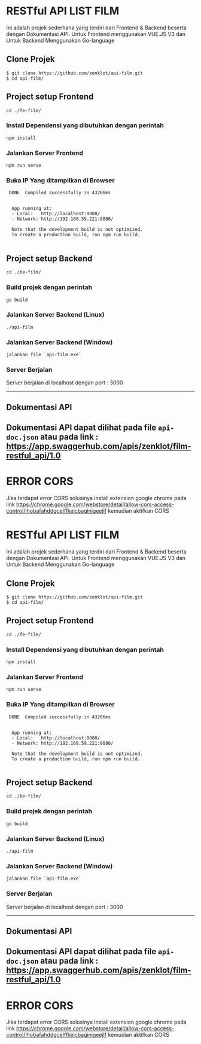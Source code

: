 # RESTful API LIST FILM
Ini adalah projek sederhana yang terdiri dari Frontend & Backend beserta dengan Dokumentasi API.
Untuk Frontend menggunakan VUE.JS V3 dan Untuk Backend Menggunakan Go-language

## Clone Projek

```
$ git clone https://github.com/zenklot/api-film.git
$ cd api-film/
```

## Project setup Frontend
```
cd ./fe-film/
```
### Install Dependensi yang dibutuhkan dengan perintah
```
npm install
```
### Jalankan Server Frontend
```
npm run serve
```
### Buka IP Yang ditampilkan di Browser
```
 DONE  Compiled successfully in 43206ms


  App running at:
  - Local:   http://localhost:8080/ 
  - Network: http://192.168.59.221:8080/

  Note that the development build is not optimized.
  To create a production build, run npm run build.


```


## Project setup Backend
```
cd ./be-film/
```
### Build projek dengan perintah
```
go build
```
### Jalankan Server Backend (Linux)
```
./api-film
```
### Jalankan Server Backend (Window)
```
jalankan file `api-film.exe`
```
### Server Berjalan
Server berjalan di localhost dengan port : 3000

---
## Dokumentasi API
Dokumentasi API dapat dilihat pada file `api-doc.json` atau pada link : 
https://app.swaggerhub.com/apis/zenklot/film-restful_api/1.0
---
# ERROR CORS
Jika terdapat error CORS solusinya install extension google chrome pada link https://chrome.google.com/webstore/detail/allow-cors-access-control/lhobafahddgcelffkeicbaginigeejlf
kemudian aktifkan CORS
# RESTful API LIST FILM
Ini adalah projek sederhana yang terdiri dari Frontend & Backend beserta dengan Dokumentasi API.
Untuk Frontend menggunakan VUE.JS V3 dan Untuk Backend Menggunakan Go-language

## Clone Projek

```
$ git clone https://github.com/zenklot/api-film.git
$ cd api-film/
```

## Project setup Frontend
```
cd ./fe-film/
```
### Install Dependensi yang dibutuhkan dengan perintah
```
npm install
```
### Jalankan Server Frontend
```
npm run serve
```
### Buka IP Yang ditampilkan di Browser
```
 DONE  Compiled successfully in 43206ms


  App running at:
  - Local:   http://localhost:8080/ 
  - Network: http://192.168.59.221:8080/

  Note that the development build is not optimized.
  To create a production build, run npm run build.


```


## Project setup Backend
```
cd ./be-film/
```
### Build projek dengan perintah
```
go build
```
### Jalankan Server Backend (Linux)
```
./api-film
```
### Jalankan Server Backend (Window)
```
jalankan file `api-film.exe`
```
### Server Berjalan
Server berjalan di localhost dengan port : 3000

---
## Dokumentasi API
Dokumentasi API dapat dilihat pada file `api-doc.json` atau pada link : 
https://app.swaggerhub.com/apis/zenklot/film-restful_api/1.0
---
# ERROR CORS
Jika terdapat error CORS solusinya install extension google chrome pada link https://chrome.google.com/webstore/detail/allow-cors-access-control/lhobafahddgcelffkeicbaginigeejlf
kemudian aktifkan CORS

